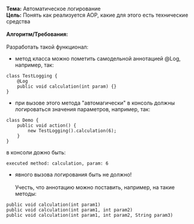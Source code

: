 **Тема:** Автоматическое логирование<br>
**Цель:** Понять как реализуется AOP, какие для этого есть технические средства<br><br>
**Алгоритм/Требования:**<br>
<br>Разработать такой функционал:<br>
- метод класса можно пометить самодельной аннотацией @Log, например, так:
```
class TestLogging {
    @Log
    public void calculation(int param) {}
}
```
- при вызове этого метода "автомагически" в консоль должны логироваться значения параметров, например, так:
```
class Demo {
    public void action() {
        new TestLogging().calculation(6);
    }
}
```
в консоли дожно быть:
```
executed method: calculation, param: 6
```
- явного вызова логирования быть не должно!<br><br>
Учесть, что аннотацию можно поставить, например, на такие методы:
```
public void calculation(int param1)
public void calculation(int param1, int param2)
public void calculation(int param1, int param2, String param3)
```